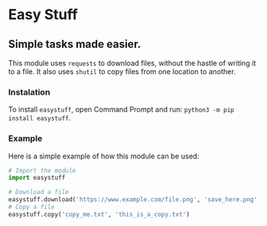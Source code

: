 # Easy Stuff
## Simple tasks made easier.
This module uses `requests` to download files, without the hastle of writing it to a file. It also uses `shutil` to copy files from one location to another.

### Instalation
To install `easystuff`, open Command Prompt and run: `python3 -m pip install easystuff`.

### Example
Here is a simple example of how this module can be used:
```python
# Import the module
import easystuff

# Download a file
easystuff.download('https://www.example.com/file.png', 'save_here.png')
# Copy a file
easystuff.copy('copy_me.txt', 'this_is_a_copy.txt')
```